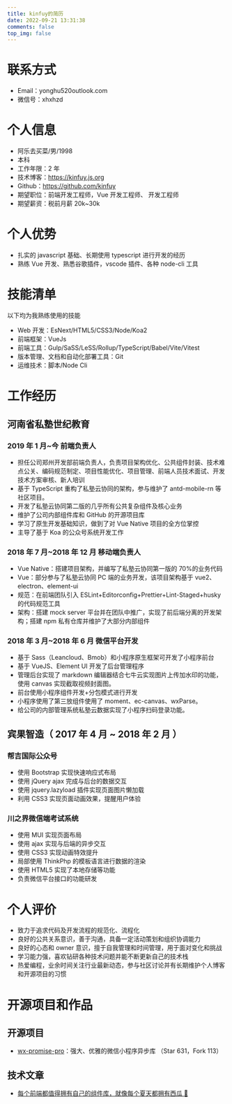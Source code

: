 ```yaml
---
title: kinfuy的简历
date: 2022-09-21 13:31:38
comments: false
top_img: false
---
```


# 联系方式

- Email：yonghu520outlook.com
- 微信号：xhxhzd

# 个人信息

- 阿乐去买菜/男/1998
- 本科
- 工作年限：2 年
- 技术博客：https://kinfuy.js.org
- Github：https://github.com/kinfuy
- 期望职位：前端开发工程师，Vue 开发工程师、 开发工程师
- 期望薪资：税前月薪 20k~30k

# 个人优势

- 扎实的 javascript 基础、长期使用 typescript 进行开发的经历
- 熟练 Vue 开发、熟悉谷歌插件，vscode 插件、各种 node-cli 工具

# 技能清单

以下均为我熟练使用的技能

- Web 开发：EsNext/HTML5/CSS3/Node/Koa2
- 前端框架：VueJs
- 前端工具：Gulp/SaSS/LeSS/Rollup/TypeScript/Babel/Vite/Vitest
- 版本管理、文档和自动化部署工具：Git
- 运维技术：脚本/Node Cli

# 工作经历

## 河南省私塾世纪教育

### 2019 年 1 月~今 前端负责人

- 担任公司郑州开发部前端负责人，负责项目架构优化、公共组件封装、技术难点公关、编码规范制定、项目性能优化、项目管理、前端人员技术面试、开发技术方案审核、新人培训
- 基于 TypeScript 重构了私塾云协同的架构，参与维护了 antd-mobile-rn 等社区项目。
- 开发了私塾云协同第二版的几乎所有公共复杂组件及核心业务
- 维护了公司内部组件库和 GitHub 的开源项目库
- 学习了原生开发基础知识，做到了对 Vue Native 项目的全方位掌控
- 主导了基于 Koa 的公众号系统开发工作

### 2018 年 7 月~2018 年 12 月 移动端负责人

- Vue Native：搭建项目架构，并编写了私塾云协同第一版的 70%的业务代码
- Vue：部分参与了私塾云协同 PC 端的业务开发，该项目架构基于 vue2、electron、element-ui
- 规范：在前端团队引入 ESLint+Editorconfig+Prettier+Lint-Staged+husky 的代码规范工具
- 架构：搭建 mock server 平台并在团队中推广，实现了前后端分离的开发架构；搭建 npm 私有仓库并维护了大部分内部组件

### 2018 年 3 月~2018 年 6 月 微信平台开发

- 基于 Sass（Leancloud、Bmob）和小程序原生框架可开发了小程序前台
- 基于 VueJS、Element UI 开发了后台管理程序
- 管理后台实现了 markdown 编辑器结合七牛云实现图片上传加水印的功能，使用 canvas 实现截取视频封面图。
- 前台使用小程序组件开发+分包模式进行开发
- 小程序使用了第三放组件使用了 moment、ec-canvas、wxParse。
- 给公司的内部管理系统私塾云数据实现了小程序扫码登录功能。

## 宾果智造（ 2017 年 4 月 ~ 2018 年 2 月 ）

### 帮吉国际公众号

- 使用 Bootstrap 实现快速响应式布局
- 使用 jQuery ajax 完成与后台的数据交互
- 使用 jquery.lazyload 插件实现页面图片懒加载
- 利用 CSS3 实现页面动画效果，提醒用户体验

### 川之界微信端考试系统

- 使用 MUI 实现页面布局
- 使用 ajax 实现与后端的异步交互
- 使用 CSS3 实现动画特效提升
- 局部使用 ThinkPhp 的模板语言进行数据的渲染
- 使用 HTML5 实现了本地存储等功能
- 负责微信平台接口的功能研发

# 个人评价

- 致力于追求代码及开发流程的规范化、流程化
- 良好的公共关系意识，善于沟通，具备一定活动策划和组织协调能力
- 良好的心态和 owner 意识，擅于自我管理和时间管理，用于面对变化和挑战
- 学习能力强，喜欢钻研各种技术问题并能不断更新自己的技术栈
- 热爱编程，业余时间关注行业最新动态，参与社区讨论并有长期维护个人博客和开源项目的习惯

# 开源项目和作品

## 开源项目

- [wx-promise-pro](https://github.com/youngjuning/wx-promise-pro)：强大、优雅的微信小程序异步库 （Star 631，Fork 113）

## 技术文章

- [每个前端都值得拥有自己的组件库，就像每个夏天都拥有西瓜 🍉](https://juejin.cn/post/6983854006124675108)
